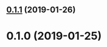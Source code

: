 ## [0.1.1](https://github.com/nicojs/typed-inject/compare/v0.1.0...v0.1.1) (2019-01-26)



# 0.1.0 (2019-01-25)



